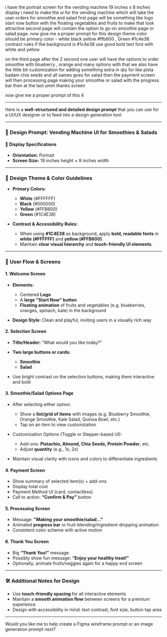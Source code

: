 i have the portrait screen for the vending machine 19 inches x 8 inches display i need to make the ui for the vending machine which will take the user orders for smoothie and salad first page will be something like logo start now button with the floating vegetables and fruits to make that look attractive second page will contain the option to go on smoothie page or salad page.  now give me a proper prompt for this 
design theme color should be 
primary color - white black yellow #ffb600 , Green #1c4e38.
contract rules if the background is #1c4e38 use good bold text font with white and yellow 

on the third page after the 2 second one user will have the options to order smoothie with blueberry , orange and many options with that we also have the little bit customization for adding something extra in qty for like pista badam chia seeds and all sames goes for salad then the payment screen will then processing page making your smoothie or salad with the progress bar then at the last umm thanks screen 

now give me a proper prompt of this 4

**************************************************************

Here is a **well-structured and detailed design prompt** that you can use for a UI/UX designer or to feed into a design generation tool:

---

### 🎨 **Design Prompt: Vending Machine UI for Smoothies & Salads**

#### 📱 **Display Specifications**

* **Orientation:** Portrait
* **Screen Size:** 19 inches height × 8 inches width

---

### 🌈 **Design Theme & Color Guidelines**

* **Primary Colors:**

  * **White** (#FFFFFF)
  * **Black** (#000000)
  * **Yellow** (#FFB600)
  * **Green** (#1C4E38)
* **Contrast & Accessibility Rules:**

  * When using **#1C4E38** as background, apply **bold, readable fonts** in **white (#FFFFFF)** and **yellow (#FFB600)**.
  * Maintain **clear visual hierarchy** and **touch-friendly UI elements**.

---

### 🧭 **User Flow & Screens**

#### 1. **Welcome Screen**

* **Elements:**

  * Centered **Logo**
  * A **large "Start Now" button**
  * **Floating animation** of fruits and vegetables (e.g. blueberries, oranges, spinach, kale) in the background
* **Design Style:** Clean and playful, inviting users in a visually rich way

#### 2. **Selection Screen**

* **Title/Header:** “What would you like today?”
* **Two large buttons or cards:**

  * **Smoothie**
  * **Salad**
* Use bright contrast on the selection buttons, making them interactive and bold

#### 3. **Smoothie/Salad Options Page**

* After selecting either option:

  * Show a **list/grid of items** with images (e.g. Blueberry Smoothie, Orange Smoothie, Kale Salad, Quinoa Bowl, etc.)
  * Tap on an item to view customization
* Customization Options (Toggle or Stepper-based UI):

  * Add-ons: **Pistachio, Almond, Chia Seeds, Protein Powder**, etc.
  * Adjust **quantity** (e.g., 1x, 2x)
* Maintain visual clarity with icons and colors to differentiate ingredients

#### 4. **Payment Screen**

* Show summary of selected item(s) + add-ons
* Display total cost
* Payment Method UI (card, contactless)
* Call to action: **“Confirm & Pay”** button

#### 5. **Processing Screen**

* Message: **"Making your smoothie/salad..."**
* Animated **progress bar** or fruit-blending/ingredient-dropping animation
* Consistent color scheme with active motion

#### 6. **Thank You Screen**

* Big **“Thank You!”** message
* Possibly show fun message: **“Enjoy your healthy treat!”**
* Optionally, animate fruits/veggies again for a happy end screen

---

### 🛠 Additional Notes for Design

* Use **touch-friendly spacing** for all interactive elements
* Maintain a **smooth animation flow** between screens for a premium experience
* Design with accessibility in mind: text contrast, font size, button tap area

---

Would you like me to help create a Figma wireframe prompt or an image generation prompt next?


